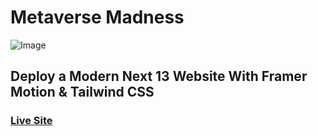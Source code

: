 # Metaverse Madness
![Image](https://www.linkpicture.com/q/Metaverse.png)
## Deploy a Modern Next 13 Website With Framer Motion & Tailwind CSS

### [Live Site](https://project-metaverse-mu.vercel.app/)


